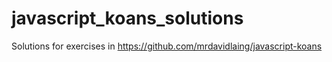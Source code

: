 # javascript_koans_solutions

Solutions for exercises in https://github.com/mrdavidlaing/javascript-koans
